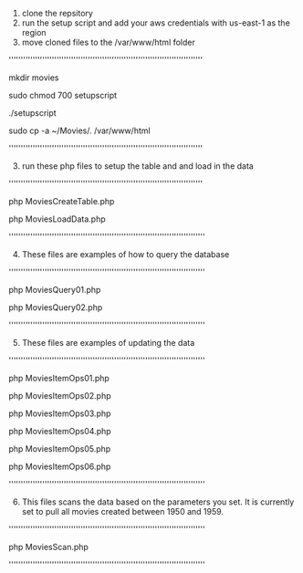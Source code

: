 1. clone the repsitory
2. run the setup script and add your aws credentials with us-east-1 as the region
3. move cloned files to the /var/www/html folder

'''''''''''''''''''''''''''''''''''''''''''''''''''''''''''''''''''''''''''''''''

mkdir movies

sudo chmod 700 setupscript

./setupscript

sudo cp -a ~/Movies/. /var/www/html


'''''''''''''''''''''''''''''''''''''''''''''''''''''''''''''''''''''''''''''''''

3. run these php files to setup the table and and load in the data

'''''''''''''''''''''''''''''''''''''''''''''''''''''''''''''''''''''''''''''''''

php MoviesCreateTable.php

php MoviesLoadData.php

''''''''''''''''''''''''''''''''''''''''''''''''''''''''''''''''''''''''''''''''''

4. These files are examples of how to query the database

''''''''''''''''''''''''''''''''''''''''''''''''''''''''''''''''''''''''''''''''''

php MoviesQuery01.php 

php MoviesQuery02.php

''''''''''''''''''''''''''''''''''''''''''''''''''''''''''''''''''''''''''''''''''

5. These files are examples of updating the data

''''''''''''''''''''''''''''''''''''''''''''''''''''''''''''''''''''''''''''''''''

php MoviesItemOps01.php

php MoviesItemOps02.php

php MoviesItemOps03.php

php MoviesItemOps04.php

php MoviesItemOps05.php

php MoviesItemOps06.php

''''''''''''''''''''''''''''''''''''''''''''''''''''''''''''''''''''''''''''''''''

6. This files scans the data based on the parameters you set. It is currently set to pull all movies created between 1950 and 1959.

''''''''''''''''''''''''''''''''''''''''''''''''''''''''''''''''''''''''''''''''''

php MoviesScan.php

''''''''''''''''''''''''''''''''''''''''''''''''''''''''''''''''''''''''''''''''''





